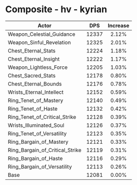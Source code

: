 # Composite - hv - kyrian
| Actor | DPS | Increase |
|---|:---:|:---:|
|Weapon_Celestial_Guidance|12337|2.12%|
|Weapon_Sinful_Revelation|12325|2.01%|
|Chest_Eternal_Stats|12224|1.18%|
|Chest_Eternal_Insight|12222|1.17%|
|Weapon_Lightless_Force|12205|1.03%|
|Chest_Sacred_Stats|12178|0.80%|
|Chest_Eternal_Bounds|12176|0.78%|
|Wrists_Eternal_Intellect|12152|0.59%|
|Ring_Tenet_of_Mastery|12140|0.49%|
|Ring_Tenet_of_Haste|12132|0.42%|
|Ring_Tenet_of_Critical_Strike|12128|0.39%|
|Wrists_Illuminated_Soul|12126|0.37%|
|Ring_Tenet_of_Versatility|12123|0.35%|
|Ring_Bargain_of_Mastery|12121|0.33%|
|Ring_Bargain_of_Critical_Strike|12119|0.31%|
|Ring_Bargain_of_Haste|12116|0.29%|
|Ring_Bargain_of_Versatility|12113|0.26%|
|Base|12081|0.00%|
